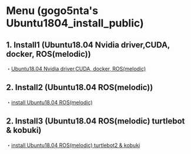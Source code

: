 # Menu (gogo5nta's Ubuntu1804_install_public)
## 1. Install1 (Ubuntu18.04 Nvidia driver,CUDA, docker, ROS(melodic)) 
・[Ubuntu18.04 Nvidia driver,CUDA, docker, ROS(melodic)](https://github.com/gogo5nta/Ubuntu1804_install_public/tree/main/install1)

## 2. Install2  (Ubuntu18.04 ROS(melodic))
・[install Ubuntu18.04 ROS(melodic)](https://github.com/gogo5nta/Ubuntu1804_install_public/tree/main/install2)

## 2. Install3  (Ubuntu18.04 ROS(melodic) turtlebot & kobuki)
・[install Ubuntu18.04 ROS(melodic) turtlebot2 & kobuki](https://github.com/gogo5nta/Ubuntu1804_install_public/tree/main/install3)
